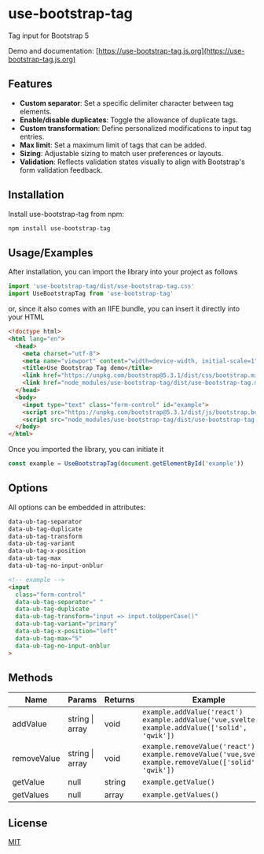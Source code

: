 
# use-bootstrap-tag

Tag input for Bootstrap 5

Demo and documentation: [https://use-bootstrap-tag.js.org](https://use-bootstrap-tag.js.org)

## Features

- **Custom separator**: Set a specific delimiter character between tag elements.
- **Enable/disable duplicates**: Toggle the allowance of duplicate tags.
- **Custom transformation**: Define personalized modifications to input tag entries.
- **Max limit**: Set a maximum limit of tags that can be added.
- **Sizing**: Adjustable sizing to match user preferences or layouts.
- **Validation**: Reflects validation states visually to align with Bootstrap's form validation feedback.
## Installation

Install use-bootstrap-tag from npm:

```bash
npm install use-bootstrap-tag
```

## Usage/Examples

After installation, you can import the library into your project as follows

```javascript
import 'use-bootstrap-tag/dist/use-bootstrap-tag.css'
import UseBootstrapTag from 'use-bootstrap-tag'
```

or, since it also comes with an IIFE bundle, you can insert it directly into your HTML

```html
<!doctype html>
<html lang="en">
  <head>
    <meta charset="utf-8">
    <meta name="viewport" content="width=device-width, initial-scale=1">
    <title>Use Bootstrap Tag demo</title>
    <link href="https://unpkg.com/bootstrap@5.3.1/dist/css/bootstrap.min.css" rel="stylesheet">
    <link href="node_modules/use-bootstrap-tag/dist/use-bootstrap-tag.min.css" rel="stylesheet">
  </head>
  <body>
    <input type="text" class="form-control" id="example">
    <script src="https://unpkg.com/bootstrap@5.3.1/dist/js/bootstrap.bundle.min.js"></script>
    <script src="node_modules/use-bootstrap-tag/dist/use-bootstrap-tag.min.js"></script>
  </body>
</html>
```

Once you imported the library, you can initiate it

```javascript
const example = UseBootstrapTag(document.getElementById('example'))
```


## Options

All options can be embedded in attributes:

```html
data-ub-tag-separator
data-ub-tag-duplicate
data-ub-tag-transform
data-ub-tag-variant
data-ub-tag-x-position
data-ub-tag-max
data-ub-tag-no-input-onblur
```

```html
<!-- example -->
<input
  class="form-control"
  data-ub-tag-separator=" "
  data-ub-tag-duplicate
  data-ub-tag-transform="input => input.toUpperCase()"
  data-ub-tag-variant="primary"
  data-ub-tag-x-position="left"
  data-ub-tag-max="5"
  data-ub-tag-no-input-onblur
>
```
## Methods

| Name    | Params          | Returns         | Example                           |
|---------|-----------------|-----------------|-----------------------------------|
| addValue  | string \| array | void    | `example.addValue('react')`<br/>`example.addValue('vue,svelte')`<br/>`example.addValue(['solid', 'qwik'])`    |
| removeValue  | string \| array | void    | `example.removeValue('react')`<br/>`example.removeValue('vue,svelte')`<br/>`example.removeValue(['solid', 'qwik'])`    |
| getValue  | null            | string  | `example.getValue()`  |
| getValues | null            | array   | `example.getValues()` |

## License

[MIT](./LICENSE)
